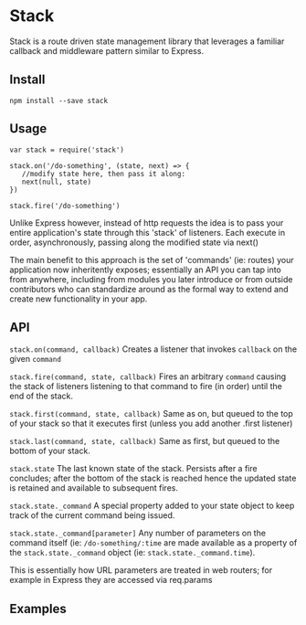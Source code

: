 # Stack

Stack is a route driven state management library that leverages a familiar callback and middleware pattern similar to Express.  


## Install
```
npm install --save stack
```

## Usage
```
var stack = require('stack')

stack.on('/do-something', (state, next) => {
   //modify state here, then pass it along: 
   next(null, state)
})

stack.fire('/do-something')
```

Unlike Express however, instead of http requests the idea is to pass your entire application's state through this 'stack' of listeners.  Each execute in order, asynchronously, passing along the modified state via next()

The main benefit to this approach is the set of 'commands' (ie: routes) your application now inheritently exposes; essentially an API you can tap into from anywhere, including from modules you later introduce or from outside contributors who can standardize around as the formal way to extend and create new functionality in your app.


## API

`stack.on(command, callback)`
Creates a listener that invokes `callback` on the given `command`


`stack.fire(command, state, callback)`
Fires an arbitrary `command` causing the stack of listeners listening to that command to fire (in order) until the end of the stack. 


`stack.first(command, state, callback)`
Same as on, but queued to the top of your stack so that it executes first (unless you add another .first listener)


`stack.last(command, state, callback)`
Same as first, but queued to the bottom of your stack. 


`stack.state`
The last known state of the stack.  Persists after a fire concludes; after the bottom of the stack is reached hence the updated state is retained and available to subsequent fires. 


`stack.state._command`
A special property added to your state object to keep track of the current command being issued. 


`stack.state._command[parameter]`
Any number of parameters on the command itself (ie: `/do-something/:time` are made available as a property of the `stack.state._command` object (ie: `stack.state._command.time`).  

This is essentially how URL parameters are treated in web routers; for example in Express they are accessed via req.params


## Examples
